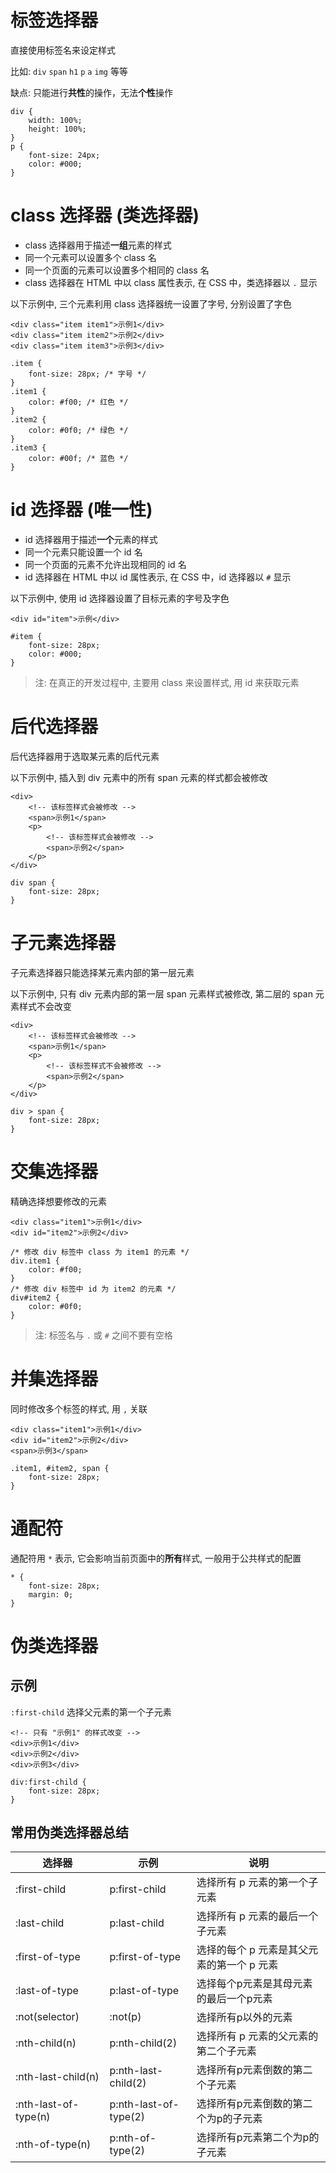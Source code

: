 <!--
 * @Author: shenxh
 * @Date: 2021-12-13 16:50:36
 * @LastEditors: shenxh
 * @LastEditTime: 2021-12-13 16:59:30
 * @Description: CSS 选择器
-->

# 标签选择器
直接使用标签名来设定样式

比如: `div` `span` `h1` `p` `a` `img` 等等

缺点: 只能进行**共性**的操作，无法**个性**操作
```
div {
    width: 100%;
    height: 100%;
}
p {
    font-size: 24px;
    color: #000;
}
```

# class 选择器 (类选择器)
+ class 选择器用于描述**一组**元素的样式
+ 同一个元素可以设置多个 class 名
+ 同一个页面的元素可以设置多个相同的 class 名
+ class 选择器在 HTML 中以 class 属性表示, 在 CSS 中，类选择器以 `.` 显示

以下示例中, 三个元素利用 class 选择器统一设置了字号, 分别设置了字色
```
<div class="item item1">示例1</div>
<div class="item item2">示例2</div>
<div class="item item3">示例3</div>
```
```
.item {
    font-size: 28px; /* 字号 */
}
.item1 {
    color: #f00; /* 红色 */
}
.item2 {
    color: #0f0; /* 绿色 */
}
.item3 {
    color: #00f; /* 蓝色 */
}
```

# id 选择器 (唯一性)
+ id 选择器用于描述**一个**元素的样式
+ 同一个元素只能设置一个 id 名
+ 同一个页面的元素不允许出现相同的 id 名
+ id 选择器在 HTML 中以 id 属性表示, 在 CSS 中，id 选择器以 `#` 显示

以下示例中, 使用 id 选择器设置了目标元素的字号及字色
```
<div id="item">示例</div>
```
```
#item {
    font-size: 28px;
    color: #000;
}
```

> 注: 在真正的开发过程中, 主要用 class 来设置样式, 用 id 来获取元素

# 后代选择器
后代选择器用于选取某元素的后代元素

以下示例中, 插入到 div 元素中的所有 span 元素的样式都会被修改
```
<div>
    <!-- 该标签样式会被修改 -->
    <span>示例1</span>
    <p>
        <!-- 该标签样式会被修改 -->
        <span>示例2</span>
    </p>
</div>
```
```
div span {
    font-size: 28px;
}
```

# 子元素选择器
子元素选择器只能选择某元素内部的第一层元素

以下示例中, 只有 div 元素内部的第一层 span 元素样式被修改, 第二层的 span 元素样式不会改变

```
<div>
    <!-- 该标签样式会被修改 -->
    <span>示例1</span>
    <p>
        <!-- 该标签样式不会被修改 -->
        <span>示例2</span>
    </p>
</div>
```
```
div > span {
    font-size: 28px;
}
```

# 交集选择器
精确选择想要修改的元素

```
<div class="item1">示例1</div>
<div id="item2">示例2</div>
```
```
/* 修改 div 标签中 class 为 item1 的元素 */
div.item1 {
    color: #f00;
}
/* 修改 div 标签中 id 为 item2 的元素 */
div#item2 {
    color: #0f0;
}
```

> 注: 标签名与 `.` 或 `#` 之间不要有空格

# 并集选择器
同时修改多个标签的样式, 用 `,` 关联

```
<div class="item1">示例1</div>
<div id="item2">示例2</div>
<span>示例3</span>
```
```
.item1, #item2, span {
    font-size: 28px;
}
```

# 通配符
通配符用 `*` 表示, 它会影响当前页面中的**所有**样式, 一般用于公共样式的配置

```
* {
    font-size: 28px;
    margin: 0;
}
```

# 伪类选择器

## 示例
`:first-child` 选择父元素的第一个子元素


```
<!-- 只有 "示例1" 的样式改变 -->
<div>示例1</div>
<div>示例2</div>
<div>示例3</div>
```
```
div:first-child {
    font-size: 28px;
}
```

## 常用伪类选择器总结
|选择器|示例|说明|
|-|-|-|
|:first-child|p:first-child|选择所有 p 元素的第一个子元素|
|:last-child|p:last-child|选择所有 p 元素的最后一个子元素|
|:first-of-type|p:first-of-type|选择的每个 p 元素是其父元素的第一个 p 元素|
|:last-of-type|p:last-of-type|选择每个p元素是其母元素的最后一个p元素|
|:not(selector)|:not(p)|选择所有p以外的元素|
|:nth-child(n)|p:nth-child(2)|选择所有 p 元素的父元素的第二个子元素|
|:nth-last-child(n)|p:nth-last-child(2)|选择所有p元素倒数的第二个子元素|
|:nth-last-of-type(n)|p:nth-last-of-type(2)|选择所有p元素倒数的第二个为p的子元素|
|:nth-of-type(n)|p:nth-of-type(2)|选择所有p元素第二个为p的子元素|
